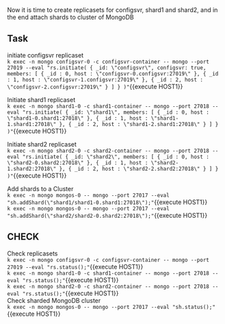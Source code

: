 Now it is time to create replicasets for configsvr, shard1 and shard2, and in the end attach shards to cluster of MongoDB
## Task
initiate configsvr replicaset <br>
`
k exec -n mongo configsvr-0 -c configsvr-container -- mongo --port 27019 --eval "rs.initiate( { _id: \"configsvr\", configsvr: true, members: [ { _id : 0, host : \"configsvr-0.configsvr:27019\" }, { _id : 1, host : \"configsvr-1.configsvr:27019\" }, { _id : 2, host : \"configsvr-2.configsvr:27019\" } ] } )"
`{{execute HOST1}}<br>

Initiate shard1 replicaset<br>
`
k exec -n mongo shard1-0 -c shard1-container -- mongo --port 27018 --eval "rs.initiate( { _id: \"shard1\", members: [ { _id : 0, host : \"shard1-0.shard1:27018\" }, { _id : 1, host : \"shard1-1.shard1:27018\" }, { _id : 2, host : \"shard1-2.shard1:27018\" } ] } )"
`{{execute HOST1}}<br>

Initiate shard2 replicaset<br>
`
k exec -n mongo shard2-0 -c shard2-container -- mongo --port 27018 --eval "rs.initiate( { _id: \"shard2\", members: [ { _id : 0, host : \"shard2-0.shard2:27018\" }, { _id : 1, host : \"shard2-1.shard2:27018\" }, { _id : 2, host : \"shard2-2.shard2:27018\" } ] } )"
`{{execute HOST1}}<br>

Add shards to a Cluster<br>
`
k exec -n mongo mongos-0 -- mongo --port 27017 --eval "sh.addShard(\"shard1/shard1-0.shard1:27018\");"
`{{execute HOST1}}<br>
`
k exec -n mongo mongos-0 -- mongo --port 27017 --eval "sh.addShard(\"shard2/shard2-0.shard2:27018\");"
`{{execute HOST1}}<br>

## CHECK
Check replicasets<br>
`
k exec -n mongo configsvr-0 -c configsvr-container -- mongo --port 27019 --eval "rs.status();"
`{{execute HOST1}}<br>
`
k exec -n mongo shard1-0 -c shard1-container -- mongo --port 27018 --eval "rs.status();"
`{{execute HOST1}}<br>
`
k exec -n mongo shard2-0 -c shard2-container -- mongo --port 27018 --eval "rs.status();"
`{{execute HOST1}}<br>
Check sharded MongoDB cluster<br>
`
k exec -n mongo mongos-0 -- mongo --port 27017 --eval "sh.status();"
`{{execute HOST1}}<br>

